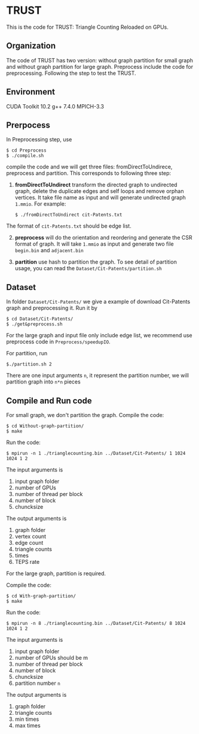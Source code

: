 # TRUST
This is the code for TRUST: Triangle Counting Reloaded on GPUs.
## Organization
The code of TRUST has two version: without graph partition for small graph and without graph partition for large graph. Preprocess include the code for preprocessing. Following the step to test the TRUST.

## Environment 
CUDA Toolkit 10.2
g++ 7.4.0
MPICH-3.3

## Prerpocess
In Preprocessing step, use 

    $ cd Preprocess
    $ ./compile.sh 

compile the code and we will get three files: fromDirectToUndirece, preprocess and partition.
This corresponds to following three step:

1. **fromDirectToUndirect** transform the directed graph to undirected graph, delete the duplicate edges and self loops and remove orphan vertices. It take file name as input and will generate undirected graph `1.mmio`.
For example:

    `$ ./fromDirectToUndirect cit-Patents.txt`

The format of `cit-Patents.txt` should be edge list.

2. **preprocess** will do the orientation and reordering and generate the CSR format of graph. It will take `1.mmio` as input and generate two file `begin.bin` and `adjacent.bin`

3. **partition** use hash to partition the graph. To see detail of partition usage, you can read the `Dataset/Cit-Patents/partition.sh`

## Dataset
In folder `Dataset/Cit-Patents/` we give a example of download Cit-Patents graph and preprocessing it.
Run it by

    $ cd Dataset/Cit-Patents/
    $ ./get&preprocess.sh

For the large graph and input file only include edge list, we recommend use preprocess code in `Preprocess/speedupIO`.

For partition, run 

    $./partition.sh 2
There are one input arguments `n`, it represent the partition number, we will partition graph into `n*n` pieces

## Compile and Run code
For small graph, we don't partition the graph. 
Compile the code:

    $ cd Without-graph-partition/
    $ make

Run the code:

    $ mpirun -n 1 ./trianglecounting.bin ../Dataset/Cit-Patents/ 1 1024 1024 1 2

The input arguments is 
1. input graph folder 
2. number of GPUs
3. number of thread per block 
4. number of block 
5. chuncksize

The output arguments is
1. graph folder 
2. vertex count
3. edge count
4. triangle counts
5. times
6. TEPS rate

For the large graph, partition is required.

Compile the code:

    $ cd With-graph-partition/
    $ make

Run the code:

    $ mpirun -n 8 ./trianglecounting.bin ../Dataset/Cit-Patents/ 8 1024 1024 1 2


The input arguments is 
1. input graph folder 
2. number of GPUs should be m
3. number of thread per block 
4. number of block 
5. chuncksize
6. partition number `n`

The output arguments is
1. graph folder 
4. triangle counts
5. min times
6. max times
